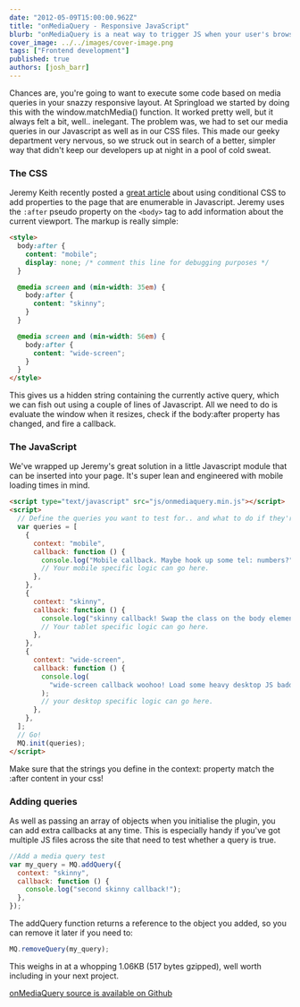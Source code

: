 ```yaml
---
date: "2012-05-09T15:00:00.962Z"
title: "onMediaQuery - Responsive JavaScript"
blurb: "onMediaQuery is a neat way to trigger JS when your user's browser changes size"
cover_image: ../../images/cover-image.png
tags: ["Frontend development"]
published: true
authors: [josh_barr]
---
```


Chances are, you're going to want to execute some code based on media queries in your snazzy responsive layout. At Springload we started by doing this with the window.matchMedia() function. It worked pretty well, but it always felt a bit, well.. inelegant. The problem was, we had to set our media queries in our Javascript as well as in our CSS files. This made our geeky department very nervous, so we struck out in search of a better, simpler way that didn't keep our developers up at night in a pool of cold sweat.

### The CSS

Jeremy Keith recently posted a [great article](https://adactio.com/journal/5429/) about using conditional CSS to add properties to the page that are enumerable in Javascript. Jeremy uses the `:after` pseudo property on the `<body>` tag to add information about the current viewport. The markup is really simple:

```html
<style>
  body:after {
    content: "mobile";
    display: none; /* comment this line for debugging purposes */
  }

  @media screen and (min-width: 35em) {
    body:after {
      content: "skinny";
    }
  }

  @media screen and (min-width: 56em) {
    body:after {
      content: "wide-screen";
    }
  }
</style>
```

This gives us a hidden string containing the currently active query, which we can fish out using a couple of lines of Javascript. All we need to do is evaluate the window when it resizes, check if the body:after property has changed, and fire a callback.

### The JavaScript

We've wrapped up Jeremy's great solution in a little Javascript module that can be inserted into your page. It's super lean and engineered with mobile loading times in mind.

```html
<script type="text/javascript" src="js/onmediaquery.min.js"></script>
<script>
  // Define the queries you want to test for.. and what to do if they're TRUE
  var queries = [
    {
      context: "mobile",
      callback: function () {
        console.log("Mobile callback. Maybe hook up some tel: numbers?");
        // Your mobile specific logic can go here.
      },
    },
    {
      context: "skinny",
      callback: function () {
        console.log("skinny callback! Swap the class on the body element.");
        // Your tablet specific logic can go here.
      },
    },
    {
      context: "wide-screen",
      callback: function () {
        console.log(
          "wide-screen callback woohoo! Load some heavy desktop JS badddness."
        );
        // your desktop specific logic can go here.
      },
    },
  ];
  // Go!
  MQ.init(queries);
</script>
```

Make sure that the strings you define in the context: property match the :after content in your css!

### Adding queries

As well as passing an array of objects when you initialise the plugin, you can add extra callbacks at any time. This is especially handy if you've got multiple JS files across the site that need to test whether a query is true.

```js
//Add a media query test
var my_query = MQ.addQuery({
  context: "skinny",
  callback: function () {
    console.log("second skinny callback!");
  },
});
```

The addQuery function returns a reference to the object you added, so you can remove it later if you need to:

```js
MQ.removeQuery(my_query);
```

This weighs in at a whopping 1.06KB (517 bytes gzipped), well worth including in your next project.

[onMediaQuery source is available on Github](https://github.com/JoshBarr/js-media-queries)
